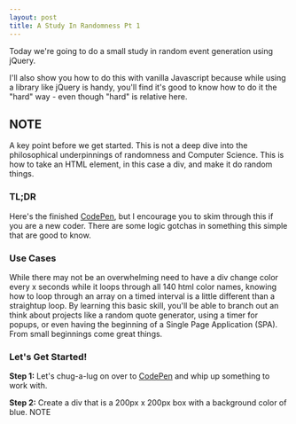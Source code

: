 ```yaml
---
layout: post
title: A Study In Randomness Pt 1
---
```


Today we're going to do a small study in random event generation using jQuery.

I'll also show you how to do this with vanilla Javascript because while using a library like jQuery is handy, you'll find it's good to know how to do it the "hard" way - even though "hard" is relative here.

## NOTE

A key point before we get started. This is not a deep dive into the philosophical underpinnings of randomness and Computer Science. This is how to take an HTML element, in this case a div, and make it do random things.

### TL;DR

Here's the finished [CodePen](https://codepen.io/megler/pen/pBWgbx), but I encourage you to skim through this if you are a new coder.  There are some logic gotchas in something this simple that are good to know.

### Use Cases

While there may not be an overwhelming need to have a div change color every x seconds while it loops through all 140 html color names, knowing how to loop through an array on a timed interval is a little different than a straightup loop. By learning this basic skill, you'll be able to branch out an think about projects like a random quote generator, using a timer for popups, or even having the beginning of a Single Page Application (SPA). From small beginnings come great things.

### Let's Get Started!

**Step 1:** Let's chug-a-lug on over to [CodePen](https://codepen.io) and whip up something to work with.

**Step 2:** Create a div that is a 200px x 200px box with a background color of blue.  <span class="highlight">NOTE</span>



